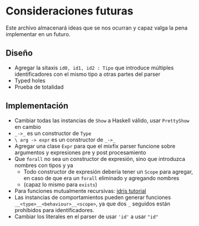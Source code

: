 # Consideraciones futuras

Este archivo almacenará ideas que se nos ocurran y capaz valga la pena implementar en un futuro.

## Diseño
- Agregar la sitaxis `id0, id1, id2 : Tipo` que introduce múltiples identificadores con el mismo tipo a otras partes del parser
- Typed holes
- Prueba de totalidad

## Implementación

- Cambiar todas las instancias de `Show` a Haskell válido, usar `PrettyShow` en cambio
- `_->_` es un constructor de `Type`
- `\ arg -> expr` es un constructor de `_->_`
- Agregar una clase `Expr` para que el mixfix parser funcione sobre argumentos y expresiones pre y post procesamiento
- Que `forall` no sea un constructor de expresión, sino que introduzca nombres con tipos y ya
    + Todo constructor de expresión debería tener un `Scope` para agregar, en caso de que era un `forall` eliminado y agregando nombres
    + (capaz lo mismo para `exists`)
- Para funciones mutualmente recursivas: [idris tutorial](http://docs.idris-lang.org/en/latest/tutorial/typesfuns.html#note-declaration-order-and-mutual-blocks)
- Las instancias de comportamientos pueden generar funciones `__<type>__<behaviour>__<scope>`, ya que dos `_` seguidos están prohíbidos para identificadores.
- Cambiar los literales en el parser de usar `'id'` a usar `"id"`
